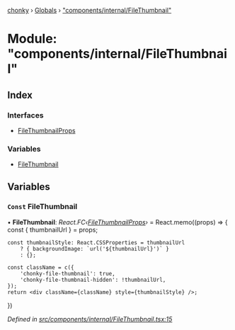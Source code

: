 [chonky](../README.md) › [Globals](../globals.md) › ["components/internal/FileThumbnail"](_components_internal_filethumbnail_.md)

# Module: "components/internal/FileThumbnail"

## Index

### Interfaces

* [FileThumbnailProps](../interfaces/_components_internal_filethumbnail_.filethumbnailprops.md)

### Variables

* [FileThumbnail](_components_internal_filethumbnail_.md#const-filethumbnail)

## Variables

### `Const` FileThumbnail

• **FileThumbnail**: *React.FC‹[FileThumbnailProps](../interfaces/_components_internal_filethumbnail_.filethumbnailprops.md)›* = React.memo((props) => {
    const { thumbnailUrl } = props;

    const thumbnailStyle: React.CSSProperties = thumbnailUrl
        ? { backgroundImage: `url('${thumbnailUrl}')` }
        : {};

    const className = c({
        'chonky-file-thumbnail': true,
        'chonky-file-thumbnail-hidden': !thumbnailUrl,
    });
    return <div className={className} style={thumbnailStyle} />;
})

*Defined in [src/components/internal/FileThumbnail.tsx:15](https://github.com/TimboKZ/Chonky/blob/d1a0325/src/components/internal/FileThumbnail.tsx#L15)*
